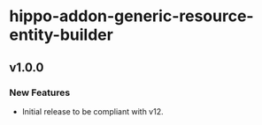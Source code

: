 # hippo-addon-generic-resource-entity-builder

## v1.0.0

### New Features

- Initial release to be compliant with v12.
